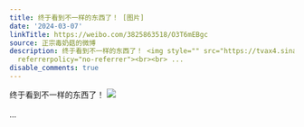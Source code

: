 ```yaml
---
title: 终于看到不一样的东西了！ [图片]
date: '2024-03-07'
linkTitle: https://weibo.com/3825863518/O3T6mEBgc
source: 正宗毒奶菇的微博
description: 终于看到不一样的东西了！ <img style="" src="https://tvax4.sinaimg.cn/large/e40a0b5egy1hniblbqippj20lb0lgws7.jpg"
  referrerpolicy="no-referrer"><br><br> ...
disable_comments: true
---
```

终于看到不一样的东西了！ <img style="" src="https://tvax4.sinaimg.cn/large/e40a0b5egy1hniblbqippj20lb0lgws7.jpg" referrerpolicy="no-referrer"><br><br> ...